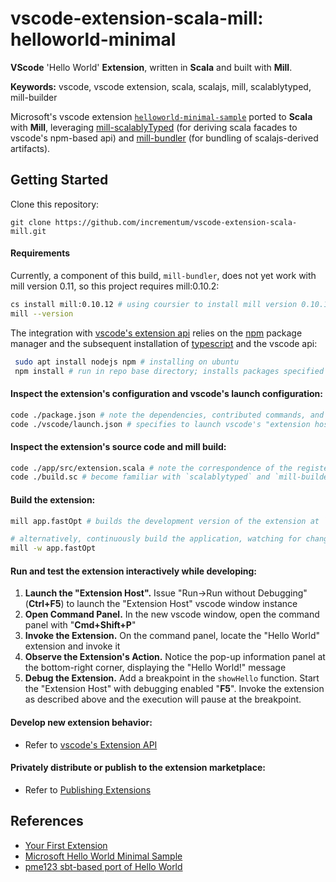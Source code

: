 # vscode-extension-scala-mill: helloworld-minimal

**VScode** 'Hello World' **Extension**, written in **Scala** and built with **Mill**. 

**Keywords:** vscode, vscode extension, scala, scalajs, mill, scalablytyped, mill-builder

Microsoft's vscode extension [```helloworld-minimal-sample```](https://github.com/Microsoft/vscode-extension-samples/tree/main/helloworld-minimal-sample)
ported to **Scala** with **Mill**, leveraging [mill-scalablyTyped](https://github.com/lolgab/mill-scalablytyped) (for deriving scala facades to vscode's npm-based api) and [mill-bundler](https://github.com/nafg/mill-bundler) (for bundling of scalajs-derived artifacts).


## Getting Started

Clone this repository:

```
git clone https://github.com/incrementum/vscode-extension-scala-mill.git
```

#### Requirements

Currently, a component of this build, ```mill-bundler```, does not yet work with mill version 0.11, so this project requires mill:0.10.2:
```sh
cs install mill:0.10.12 # using coursier to install mill version 0.10.12
mill --version
```

The integration with [vscode's extension api](https://code.visualstudio.com/api) relies on the [npm](https://www.npmjs.com/) package manager and the subsequent installation of [typescript](https://www.typescriptlang.org/) and the vscode api:

```sh
 sudo apt install nodejs npm # installing on ubuntu
 npm install # run in repo base directory; installs packages specified in `package.json`, which include `typescript` and `vscode`, underneath a new `npm_modules` directory
```


#### Inspect the extension's configuration and vscode's launch configuration:
```sh
code ./package.json # note the dependencies, contributed commands, and main reference 
code ./vscode/launch.json # specifies to launch vscode's "extension host" with the artifacts of this repository when issuing a run/debug command (F5) from vscode
```

#### Inspect the extension's source code and mill build:

```sh
code ./app/src/extension.scala # note the correspondence of the registered command with the contributed command in `package.json`
code ./build.sc # become familiar with `scalablytyped` and `mill-builder` following the links the respective documentation
```

#### Build the extension:
```sh
mill app.fastOpt # builds the development version of the extension at `./out/app/fastOpt.dest/out.js`, which is also referenced by vscode's launch configuration, see above. The build relies on the `scalablyTypedModule`` which generates scalajs facade libraries at the local ivy cache for the module dependencies listed in `package.json` and also implicitly includes the respective `jsDeps`.

# alternatively, continuously build the application, watching for changes:
mill -w app.fastOpt
```

#### Run and test the extension interactively while developing:

1. **Launch the "Extension Host".** Issue "Run->Run without Debugging" (**Ctrl+F5**) to launch the "Extension Host" vscode window instance
2. **Open Command Panel.** In the new vscode window, open the command panel with "**Cmd+Shift+P**"
3. **Invoke the Extension.** On the command panel, locate the "Hello World" extension and invoke it
4. **Observe the Extension's Action.** Notice the pop-up information panel at the bottom-right corner, displaying the "Hello World!" message
5. **Debug the Extension.** Add a breakpoint in the `showHello` function. Start the "Extension Host" with debugging enabled "**F5**". Invoke the extension as described above and the execution will pause at the breakpoint. 

#### Develop new extension behavior:

- Refer to [vscode's Extension API](https://code.visualstudio.com/api)

#### Privately distribute or publish to the extension marketplace:

- Refer to [Publishing Extensions](https://code.visualstudio.com/api/working-with-extensions/publishing-extension)

## References

* [Your First Extension](https://code.visualstudio.com/api/get-started/your-first-extension)
 * [Microsoft Hello World Minimal Sample](https://github.com/Microsoft/vscode-extension-samples/tree/main/helloworld-minimal-sample)
 * [pme123 sbt-based port of Hello World](https://github.com/pme123/vscode-scalajs-hello)









